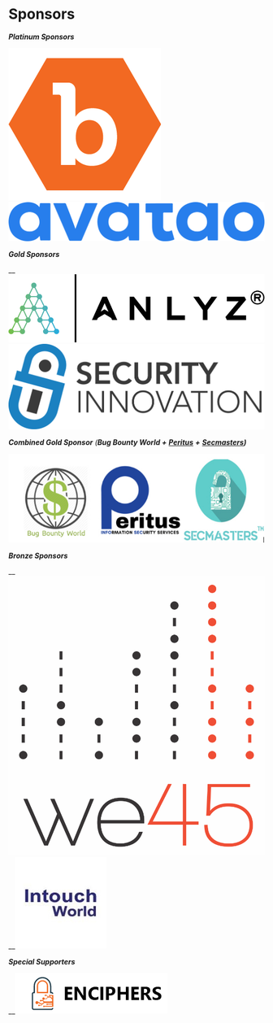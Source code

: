 # Sponsors

_**Platinum Sponsors**_

[![](../.gitbook/assets/bugcrowd.png)](https://www.bugcrowd.com/) [![](../.gitbook/assets/avataologo_blue.png)](https://avatao.com/)

_**Gold Sponsors**_

\_\_[![](../.gitbook/assets/logo.png)](https://www.anlyz.co) [![](../.gitbook/assets/silogostacked.png)](https://www.securityinnovation.com)

_**Combined Gold Sponsor** \(**Bug Bounty World +**_ [_**Peritus**_](http://www.peritusinfosec.com/) _**+**_ [_**Secmasters**_](https://www.secmasters.com/)_**\)**_

![](../.gitbook/assets/combined-gold-sponsor.png)

_**Bronze Sponsors**_

\_\_[![](../.gitbook/assets/we45_logo_new_white.png)](https://www.we45.com/) \_\_[![](../.gitbook/assets/intouch-world-squarelogo-1469090815534.png)](http://www.intouchworld.net)

_**Special Supporters**_

\_\_[![](../.gitbook/assets/enciphers_logo%20%281%29.png)](https://enciphers.com/)

